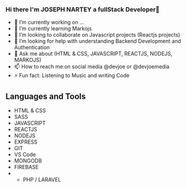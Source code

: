 ### Hi there I'm JOSEPH NARTEY  a fullStack Developer👋




- 🔭 I’m currently working on ...
- 🌱 I’m currently learning Markojs
- 👯 I’m looking to collaborate on Javascript projects (Reactjs projects)
- 🤔 I’m looking for help with understanding Backend Development and Authentication
- 💬 Ask me about (HTML & CSS, JAVASCRIPT, REACTJS, NODEJS, MARKOJS)
- 📫 How to reach me:on social media @devjoe or @devjoemedia
- ⚡ Fun fact: Listening to Music and writing Code

## Languages and Tools
- HTML & CSS
- SASS
- JAVASCRIPT
- REACTJS
- NODEJS
- EXPRESS
- GIT
- VS Code
- MONGODB
- FIREBASE
- - PHP / LARAVEL
